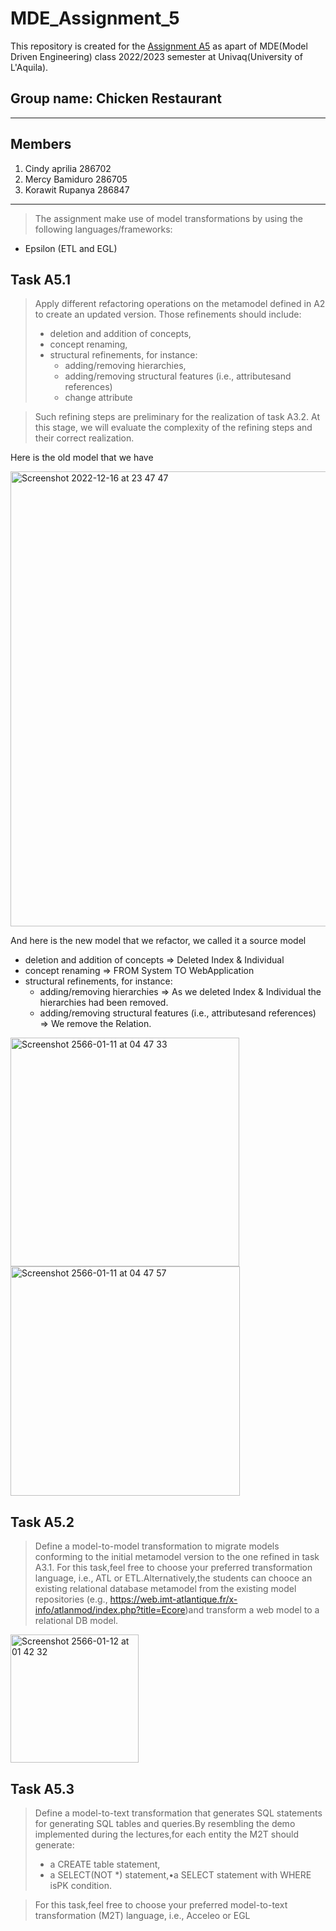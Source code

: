 # MDE_Assignment_5

This repository is created for the [Assignment A5](https://univaq-my.sharepoint.com/:b:/g/personal/korawit_rupanya_student_univaq_it/EeXlU3zp6IFFgWG8vcoNEgwBXTjcRWB3twHIa8TPpMjmXg?e=NgGT3Y) as apart of MDE(Model Driven Engineering) class 2022/2023 semester at Univaq(University of L'Aquila).

Group name: Chicken Restaurant
---
---
## Members
1. Cindy aprilia 286702
2. Mercy Bamiduro 286705
3. Korawit Rupanya 286847
---
>The assignment make use of model transformations by using the following languages/frameworks:
- Epsilon (ETL and EGL) 

## Task A5.1
>Apply different refactoring operations on the metamodel defined in A2 to create an updated version. Those refinements should include:
> - deletion and addition of concepts,
> - concept renaming,
> - structural refinements, for instance:
>   - adding/removing hierarchies,
>   - adding/removing structural features (i.e., attributesand references)
>   - change attribute

> Such refining steps are preliminary for the realization of task A3.2. At this stage, we will evaluate the complexity of the refining steps and their correct realization.

Here is the old model that we have

<img width="728" alt="Screenshot 2022-12-16 at 23 47 47" src="https://user-images.githubusercontent.com/93517988/208234029-97606eab-87f4-4d4b-8714-b25f4e3fd1db.png">

And here is the new model that we refactor, we called it a source model
- deletion and addition of concepts => Deleted Index & Individual
- concept renaming => FROM System TO WebApplication
- structural refinements, for instance:
    - adding/removing hierarchies => As we deleted Index & Individual the hierarchies had been removed.
    - adding/removing structural features (i.e., attributesand references) => We remove the Relation.
    
<img width="366" alt="Screenshot 2566-01-11 at 04 47 33" src="https://user-images.githubusercontent.com/32285708/211706362-563e35b8-cf3d-4614-9c2c-f485d7818885.png">
<img width="367" alt="Screenshot 2566-01-11 at 04 47 57" src="https://user-images.githubusercontent.com/32285708/211706400-584c3c0f-6acc-463a-95da-d1d5c98c0c02.png">

## Task A5.2
>Define a model-to-model transformation to migrate models conforming to the initial metamodel version to the one refined in task A3.1. For this task,feel free to choose your preferred transformation language, i.e., ATL or ETL.Alternatively,the students can chooce an existing relational database metamodel from the existing model repositories (e.g., https://web.imt-atlantique.fr/x-info/atlanmod/index.php?title=Ecore)and transform a web model to a relational DB model.

<img width="205" alt="Screenshot 2566-01-12 at 01 42 32" src="https://user-images.githubusercontent.com/32285708/211941770-4490758b-cd4d-4d35-bf66-44cadf30549c.png">




## Task A5.3
>Define a model-to-text transformation that generates SQL statements for generating SQL tables and queries.By resembling the demo implemented during the lectures,for each entity the M2T should generate:
>    - a CREATE table statement,
>    - a SELECT(NOT *) statement,•a SELECT statement with WHERE isPK condition.

> For this task,feel free to choose your preferred model-to-text transformation (M2T) language, i.e., Acceleo or EGL
